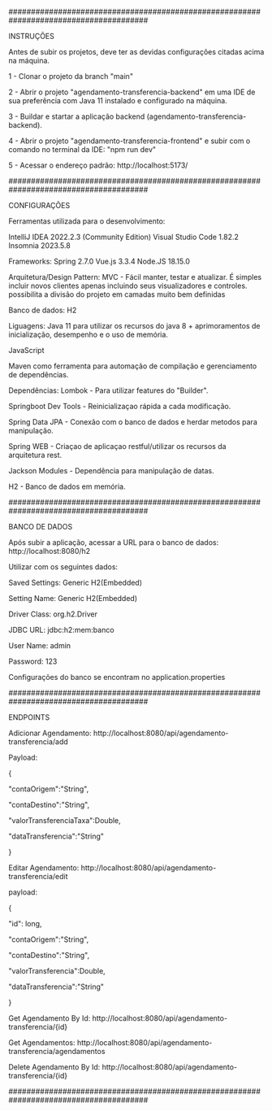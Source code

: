 #######################################################################################

INSTRUÇÕES

Antes de subir os projetos, deve ter as devidas configurações citadas acima na máquina.

1 - Clonar o projeto da branch "main"

2 - Abrir o projeto "agendamento-transferencia-backend" em uma IDE de sua preferência com Java 11 instalado e configurado na máquina.

3 - Buildar e startar a aplicação backend (agendamento-transferencia-backend).

4 - Abrir o projeto "agendamento-transferencia-frontend" e subir com o comando no terminal da IDE: "npm run dev"

5 - Acessar o endereço padrão: http://localhost:5173/

#######################################################################################

CONFIGURAÇÕES

Ferramentas utilizada para o desenvolvimento:
 
IntelliJ IDEA 2022.2.3 (Community Edition)
Visual Studio Code 1.82.2
Insomnia 2023.5.8

Frameworks: 
Spring 2.7.0
Vue.js 3.3.4
Node.JS 18.15.0


Arquitetura/Design Pattern: MVC -  Fácil manter, testar e atualizar. É simples incluir novos clientes apenas incluindo seus visualizadores e controles. possibilita a divisão do projeto em camadas muito bem definidas

Banco de dados: H2

Liguagens:
Java 11 para utilizar os recursos do java 8 + aprimoramentos de inicialização, desempenho e o uso de memória.

JavaScript

Maven como ferramenta para automação de compilação e gerenciamento de dependências.

Dependências:
Lombok - Para utilizar features do "Builder".

Springboot Dev Tools - Reinicializaçao rápida a cada modificação.

Spring Data JPA - Conexão com o banco de dados e herdar metodos para manipulação.

Spring WEB - Criaçao de aplicaçao restful/utilizar os recursos da arquitetura rest.

Jackson Modules - Dependência para manipulação de datas.

H2 - Banco de dados em memória.

#######################################################################################

BANCO DE DADOS

Após subir a aplicação, acessar a URL para o banco de dados: http://localhost:8080/h2

Utilizar com os seguintes dados:

Saved Settings:	Generic H2(Embedded)

Setting Name: Generic H2(Embedded)

Driver Class: org.h2.Driver

JDBC URL: jdbc:h2:mem:banco

User Name: admin

Password: 123

Configurações do banco se encontram no application.properties

#######################################################################################

ENDPOINTS

Adicionar Agendamento: http://localhost:8080/api/agendamento-transferencia/add

Payload:
 
 {
   
   "contaOrigem":"String",
   
   "contaDestino":"String",
   
   "valorTransferenciaTaxa":Double,
   
   "dataTransferencia":"String"
 
 }

Editar Agendamento: http://localhost:8080/api/agendamento-transferencia/edit

payload:

{
  
  "id": long,
  
  "contaOrigem":"String",
 
  "contaDestino":"String",
 
  "valorTransferencia":Double,
  
  "dataTransferencia":"String"

}

Get Agendamento By Id: http://localhost:8080/api/agendamento-transferencia/{id}

Get Agendamentos: http://localhost:8080/api/agendamento-transferencia/agendamentos

Delete Agendamento By Id: http://localhost:8080/api/agendamento-transferencia/{id}

#######################################################################################

